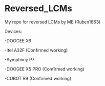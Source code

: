# Reversed_LCMs
My repo for reversed LCMs by ME (Ruben1863)

Devices:

-DOOGEE X6

-Itel A32F (Confirmed working)

-Symphony P7

-DOOGEE X5 PRO (Confirmed working)

-CUBOT R9 (Confirmed working)

